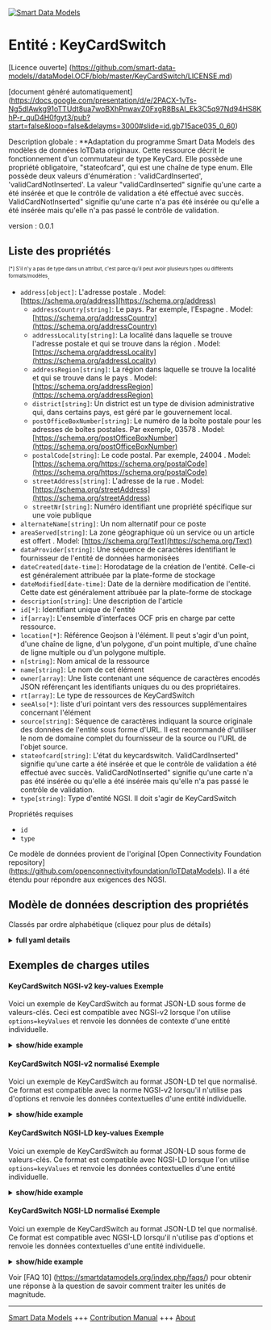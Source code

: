 <!-- 10-Header -->    
[![Smart Data Models](https://smartdatamodels.org/wp-content/uploads/2022/01/SmartDataModels_logo.png "Logo")](https://smartdatamodels.org)    
Entité : KeyCardSwitch    
======================<!-- /10-Header -->    
<!-- 15-License -->    
[Licence ouverte] (https://github.com/smart-data-models//dataModel.OCF/blob/master/KeyCardSwitch/LICENSE.md)    
[document généré automatiquement] (https://docs.google.com/presentation/d/e/2PACX-1vTs-Ng5dIAwkg91oTTUdt8ua7woBXhPnwavZ0FxgR8BsAI_Ek3C5q97Nd94HS8KhP-r_quD4H0fgyt3/pub?start=false&loop=false&delayms=3000#slide=id.gb715ace035_0_60)    
<!-- /15-License -->    
<!-- 20-Description -->    
Description globale : **Adaptation du programme Smart Data Models des modèles de données IoTData originaux. Cette ressource décrit le fonctionnement d'un commutateur de type KeyCard. Elle possède une propriété obligatoire, "stateofcard", qui est une chaîne de type enum. Elle possède deux valeurs d'énumération : 'validCardInserted', 'validCardNotInserted'. La valeur "validCardInserted" signifie qu'une carte a été insérée et que le contrôle de validation a été effectué avec succès. ValidCardNotInserted" signifie qu'une carte n'a pas été insérée ou qu'elle a été insérée mais qu'elle n'a pas passé le contrôle de validation.    
version : 0.0.1    
<!-- /20-Description -->    
<!-- 30-PropertiesList -->    
## Liste des propriétés    
<sup><sub>[*] S'il n'y a pas de type dans un attribut, c'est parce qu'il peut avoir plusieurs types ou différents formats/modèles</sub></sup>.    
- `address[object]`: L'adresse postale  . Model: [https://schema.org/address](https://schema.org/address)	- `addressCountry[string]`: Le pays. Par exemple, l'Espagne  . Model: [https://schema.org/addressCountry](https://schema.org/addressCountry)    
	- `addressLocality[string]`: La localité dans laquelle se trouve l'adresse postale et qui se trouve dans la région  . Model: [https://schema.org/addressLocality](https://schema.org/addressLocality)    
	- `addressRegion[string]`: La région dans laquelle se trouve la localité et qui se trouve dans le pays  . Model: [https://schema.org/addressRegion](https://schema.org/addressRegion)    
	- `district[string]`: Un district est un type de division administrative qui, dans certains pays, est géré par le gouvernement local.      
	- `postOfficeBoxNumber[string]`: Le numéro de la boîte postale pour les adresses de boîtes postales. Par exemple, 03578  . Model: [https://schema.org/postOfficeBoxNumber](https://schema.org/postOfficeBoxNumber)    
	- `postalCode[string]`: Le code postal. Par exemple, 24004  . Model: [https://schema.org/https://schema.org/postalCode](https://schema.org/https://schema.org/postalCode)    
	- `streetAddress[string]`: L'adresse de la rue  . Model: [https://schema.org/streetAddress](https://schema.org/streetAddress)    
	- `streetNr[string]`: Numéro identifiant une propriété spécifique sur une voie publique      
- `alternateName[string]`: Un nom alternatif pour ce poste  - `areaServed[string]`: La zone géographique où un service ou un article est offert  . Model: [https://schema.org/Text](https://schema.org/Text)- `dataProvider[string]`: Une séquence de caractères identifiant le fournisseur de l'entité de données harmonisées  - `dateCreated[date-time]`: Horodatage de la création de l'entité. Celle-ci est généralement attribuée par la plate-forme de stockage  - `dateModified[date-time]`: Date de la dernière modification de l'entité. Cette date est généralement attribuée par la plate-forme de stockage  - `description[string]`: Une description de l'article  - `id[*]`: Identifiant unique de l'entité  - `if[array]`: L'ensemble d'interfaces OCF pris en charge par cette ressource.  - `location[*]`: Référence Geojson à l'élément. Il peut s'agir d'un point, d'une chaîne de ligne, d'un polygone, d'un point multiple, d'une chaîne de ligne multiple ou d'un polygone multiple.  - `n[string]`: Nom amical de la ressource  - `name[string]`: Le nom de cet élément  - `owner[array]`: Une liste contenant une séquence de caractères encodés JSON référençant les identifiants uniques du ou des propriétaires.  - `rt[array]`: Le type de ressources de KeyCardSwitch  - `seeAlso[*]`: liste d'uri pointant vers des ressources supplémentaires concernant l'élément  - `source[string]`: Séquence de caractères indiquant la source originale des données de l'entité sous forme d'URL. Il est recommandé d'utiliser le nom de domaine complet du fournisseur de la source ou l'URL de l'objet source.  - `stateofcard[string]`: L'état du keycardswitch. ValidCardInserted" signifie qu'une carte a été insérée et que le contrôle de validation a été effectué avec succès. ValidCardNotInserted" signifie qu'une carte n'a pas été insérée ou qu'elle a été insérée mais qu'elle n'a pas passé le contrôle de validation.  - `type[string]`: Type d'entité NGSI. Il doit s'agir de KeyCardSwitch  <!-- /30-PropertiesList -->    
<!-- 35-RequiredProperties -->    
Propriétés requises    
- `id`  - `type`  <!-- /35-RequiredProperties -->    
<!-- 40-RequiredProperties -->    
Ce modèle de données provient de l'original [Open Connectivity Foundation repository] (https://github.com/openconnectivityfoundation/IoTDataModels). Il a été étendu pour répondre aux exigences des NGSI.    
<!-- /40-RequiredProperties -->    
<!-- 50-DataModelHeader -->    
## Modèle de données description des propriétés    
Classés par ordre alphabétique (cliquez pour plus de détails)    
<!-- /50-DataModelHeader -->    
<!-- 60-ModelYaml -->    
<details><summary><strong>full yaml details</strong></summary>      
```yaml    
KeyCardSwitch:      
  description: 'Smart Data Models Program adaptation of the original IoTData data Models. This Resource describes the operation of a KeyCard style switch. It has one mandatory Property,''stateofcard'', which is a string enum type. It has two enum values: ''validCardInserted'', ''validCardNotInserted''. ''validCardInserted'' means that a keycard was inserted and passed validation check. ''validCardNotInserted'' means that a keycard is not inserted or it was inserted but failed to pass validation check.'      
  properties:      
    address:      
      description: The mailing address      
      properties:      
        addressCountry:      
          description: 'The country. For example, Spain'      
          type: string      
          x-ngsi:      
            model: https://schema.org/addressCountry      
            type: Property      
        addressLocality:      
          description: 'The locality in which the street address is, and which is in the region'      
          type: string      
          x-ngsi:      
            model: https://schema.org/addressLocality      
            type: Property      
        addressRegion:      
          description: 'The region in which the locality is, and which is in the country'      
          type: string      
          x-ngsi:      
            model: https://schema.org/addressRegion      
            type: Property      
        district:      
          description: 'A district is a type of administrative division that, in some countries, is managed by the local government'      
          type: string      
          x-ngsi:      
            type: Property      
        postOfficeBoxNumber:      
          description: 'The post office box number for PO box addresses. For example, 03578'      
          type: string      
          x-ngsi:      
            model: https://schema.org/postOfficeBoxNumber      
            type: Property      
        postalCode:      
          description: 'The postal code. For example, 24004'      
          type: string      
          x-ngsi:      
            model: https://schema.org/https://schema.org/postalCode      
            type: Property      
        streetAddress:      
          description: The street address      
          type: string      
          x-ngsi:      
            model: https://schema.org/streetAddress      
            type: Property      
        streetNr:      
          description: Number identifying a specific property on a public street      
          type: string      
          x-ngsi:      
            type: Property      
      type: object      
      x-ngsi:      
        model: https://schema.org/address      
        type: Property      
    alternateName:      
      description: An alternative name for this item      
      type: string      
      x-ngsi:      
        type: Property      
    areaServed:      
      description: The geographic area where a service or offered item is provided      
      type: string      
      x-ngsi:      
        model: https://schema.org/Text      
        type: Property      
    dataProvider:      
      description: A sequence of characters identifying the provider of the harmonised data entity      
      type: string      
      x-ngsi:      
        type: Property      
    dateCreated:      
      description: Entity creation timestamp. This will usually be allocated by the storage platform      
      format: date-time      
      type: string      
      x-ngsi:      
        type: Property      
    dateModified:      
      description: Timestamp of the last modification of the entity. This will usually be allocated by the storage platform      
      format: date-time      
      type: string      
      x-ngsi:      
        type: Property      
    description:      
      description: A description of this item      
      type: string      
      x-ngsi:      
        type: Property      
    id:      
      anyOf:      
        - description: Identifier format of any NGSI entity      
          maxLength: 256      
          minLength: 1      
          pattern: ^[\w\-\.\{\}\$\+\*\[\]`|~^@!,:\\]+$      
          type: string      
          x-ngsi:      
            type: Property      
        - description: Identifier format of any NGSI entity      
          format: uri      
          type: string      
          x-ngsi:      
            type: Property      
      description: Unique identifier of the entity      
      x-ngsi:      
        type: Property      
    if:      
      description: The OCF Interface set supported by this Resource.      
      items:      
        enum:      
          - oic.if.s      
          - oic.if.baseline      
        type: string      
      minItems: 2      
      readOnly: true      
      type: array      
      uniqueItems: true      
      x-ngsi:      
        type: Property      
    location:      
      description: 'Geojson reference to the item. It can be Point, LineString, Polygon, MultiPoint, MultiLineString or MultiPolygon'      
      oneOf:      
        - description: Geojson reference to the item. Point      
          properties:      
            bbox:      
              items:      
                type: number      
              minItems: 4      
              type: array      
            coordinates:      
              items:      
                type: number      
              minItems: 2      
              type: array      
            type:      
              enum:      
                - Point      
              type: string      
          required:      
            - type      
            - coordinates      
          title: GeoJSON Point      
          type: object      
          x-ngsi:      
            type: GeoProperty      
        - description: Geojson reference to the item. LineString      
          properties:      
            bbox:      
              items:      
                type: number      
              minItems: 4      
              type: array      
            coordinates:      
              items:      
                items:      
                  type: number      
                minItems: 2      
                type: array      
              minItems: 2      
              type: array      
            type:      
              enum:      
                - LineString      
              type: string      
          required:      
            - type      
            - coordinates      
          title: GeoJSON LineString      
          type: object      
          x-ngsi:      
            type: GeoProperty      
        - description: Geojson reference to the item. Polygon      
          properties:      
            bbox:      
              items:      
                type: number      
              minItems: 4      
              type: array      
            coordinates:      
              items:      
                items:      
                  items:      
                    type: number      
                  minItems: 2      
                  type: array      
                minItems: 4      
                type: array      
              type: array      
            type:      
              enum:      
                - Polygon      
              type: string      
          required:      
            - type      
            - coordinates      
          title: GeoJSON Polygon      
          type: object      
          x-ngsi:      
            type: GeoProperty      
        - description: Geojson reference to the item. MultiPoint      
          properties:      
            bbox:      
              items:      
                type: number      
              minItems: 4      
              type: array      
            coordinates:      
              items:      
                items:      
                  type: number      
                minItems: 2      
                type: array      
              type: array      
            type:      
              enum:      
                - MultiPoint      
              type: string      
          required:      
            - type      
            - coordinates      
          title: GeoJSON MultiPoint      
          type: object      
          x-ngsi:      
            type: GeoProperty      
        - description: Geojson reference to the item. MultiLineString      
          properties:      
            bbox:      
              items:      
                type: number      
              minItems: 4      
              type: array      
            coordinates:      
              items:      
                items:      
                  items:      
                    type: number      
                  minItems: 2      
                  type: array      
                minItems: 2      
                type: array      
              type: array      
            type:      
              enum:      
                - MultiLineString      
              type: string      
          required:      
            - type      
            - coordinates      
          title: GeoJSON MultiLineString      
          type: object      
          x-ngsi:      
            type: GeoProperty      
        - description: Geojson reference to the item. MultiLineString      
          properties:      
            bbox:      
              items:      
                type: number      
              minItems: 4      
              type: array      
            coordinates:      
              items:      
                items:      
                  items:      
                    items:      
                      type: number      
                    minItems: 2      
                    type: array      
                  minItems: 4      
                  type: array      
                type: array      
              type: array      
            type:      
              enum:      
                - MultiPolygon      
              type: string      
          required:      
            - type      
            - coordinates      
          title: GeoJSON MultiPolygon      
          type: object      
          x-ngsi:      
            type: GeoProperty      
      x-ngsi:      
        type: GeoProperty      
    n:      
      description: Friendly name of the Resource      
      maxLength: 64      
      readOnly: true      
      type: string      
      x-ngsi:      
        type: Property      
    name:      
      description: The name of this item      
      type: string      
      x-ngsi:      
        type: Property      
    owner:      
      description: A List containing a JSON encoded sequence of characters referencing the unique Ids of the owner(s)      
      items:      
        anyOf:      
          - description: Identifier format of any NGSI entity      
            maxLength: 256      
            minLength: 1      
            pattern: ^[\w\-\.\{\}\$\+\*\[\]`|~^@!,:\\]+$      
            type: string      
            x-ngsi:      
              type: Property      
          - description: Identifier format of any NGSI entity      
            format: uri      
            type: string      
            x-ngsi:      
              type: Property      
        description: Unique identifier of the entity      
        x-ngsi:      
          type: Property      
      type: array      
      x-ngsi:      
        type: Property      
    rt:      
      description: The Resource Type of KeyCardSwitch      
      items:      
        enum:      
          - oic.r.keycardswitch      
        maxLength: 64      
        type: string      
      minItems: 1      
      readOnly: true      
      type: array      
      uniqueItems: true      
      x-ngsi:      
        type: Property      
    seeAlso:      
      description: list of uri pointing to additional resources about the item      
      oneOf:      
        - items:      
            format: uri      
            type: string      
          minItems: 1      
          type: array      
        - format: uri      
          type: string      
      x-ngsi:      
        type: Property      
    source:      
      description: 'A sequence of characters giving the original source of the entity data as a URL. Recommended to be the fully qualified domain name of the source provider, or the URL to the source object'      
      type: string      
      x-ngsi:      
        type: Property      
    stateofcard:      
      description: The status of the keycardswitch. 'validCardInserted' means that a keycard was inserted and passed validation check. 'validCardNotInserted' means that a keycard is not inserted or it was inserted but failed to pass validation check.      
      enum:      
        - validCardInserted      
        - validCardNotInserted      
      readOnly: true      
      type: string      
      x-ngsi:      
        type: Property      
    type:      
      description: NGSI entity type. It has to be KeyCardSwitch      
      enum:      
        - KeyCardSwitch      
      type: string      
      x-ngsi:      
        type: Property      
  required:      
    - id      
    - type      
  type: object      
  x-derived-from: https://github.com/OpenInterConnect/IoTDataModels/blob/master/KeyCardSwitchResURI.swagger.json      
  x-disclaimer: 'Redistribution and use in source and binary forms, with or without modification, are permitted  provided that the license conditions are met. Copyleft (c) 2022 Contributors to Smart Data Models Program'      
  x-license-url: https://github.com/smart-data-models/dataModel.OCF/blob/master/KeyCardSwitch/LICENSE.md      
  x-model-schema: https://smart-data-models.github.io/dataModel.IoTDataModels/KeyCardSwitch/schema.json      
  x-model-tags: OCF      
  x-version: 0.0.1      
```    
</details>      
<!-- /60-ModelYaml -->    
<!-- 70-MiddleNotes -->    
<!-- /70-MiddleNotes -->    
<!-- 80-Examples -->    
## Exemples de charges utiles    
#### KeyCardSwitch NGSI-v2 key-values Exemple    
Voici un exemple de KeyCardSwitch au format JSON-LD sous forme de valeurs-clés. Ceci est compatible avec NGSI-v2 lorsque l'on utilise `options=keyValues` et renvoie les données de contexte d'une entité individuelle.    
<details><summary><strong>show/hide example</strong></summary>      
```json  
{  
  "id": "urn:ngsi-ld:KeyCardSwitch:id:EICU:62882679",  
  "dateCreated": "1984-05-02T03:57:17Z",  
  "dateModified": "1990-10-10T17:17:22Z",  
  "source": "Early generation once couple whom would. Item toni",  
  "name": "Institution game o",  
  "alternateName": "Special say hundred ",  
  "description": "Go own involve region candidate there go. Provide finish card thousand. Why raise second pick thus.",  
  "dataProvider": "Total big nation couple writer picture voice. Easy charge centur",  
  "owner": [  
    "urn:ngsi-ld:KeyCardSwitch:items:MQFE:06102243",  
    "urn:ngsi-ld:KeyCardSwitch:items:JYJG:56880066"  
  ],  
  "seeAlso": [  
    "urn:ngsi-ld:KeyCardSwitch:items:QFUB:66511170"  
  ],  
  "location": {  
    "type": "Point",  
    "coordinates": [  
      79.4951555,  
      -149.538487  
    ]  
  },  
  "address": {  
    "streetAddress": "View ball rock subject those decide bring. Number ok line use door.",  
    "addressLocality": "Deep relationship about fight mind. Really wall today cause position.",  
    "addressRegion": "Do authority religious college director thought. Hear air nat",  
    "addressCountry": "Enough accept nearly sport hotel. Know child away en",  
    "postalCode": "Near huge black. Would issue he need.",  
    "postOfficeBoxNumber": "S",  
    "streetNr": "System plan tax point analysis reduce. Individual stand work",  
    "district": "Writer share reduce child form. Growth smile clear information nothing heavy sport. Figure method church southern attorney fish."  
  },  
  "areaServed": "Campaign paper seven. List former movement throughout all red act.",  
  "rt": [  
    "oic.r.keycardswitch"  
  ],  
  "stateofcard": "validCardInserted",  
  "n": "Use su",  
  "if": [  
    "oic.if.baseline",  
    "oic.if.s"  
  ],  
  "type": "KeyCardSwitch"  
}  
```  
</details>    
#### KeyCardSwitch NGSI-v2 normalisé Exemple    
Voici un exemple de KeyCardSwitch au format JSON-LD tel que normalisé. Ce format est compatible avec la norme NGSI-v2 lorsqu'il n'utilise pas d'options et renvoie les données contextuelles d'une entité individuelle.    
<details><summary><strong>show/hide example</strong></summary>      
```json  
{  
  "id": "urn:ngsi-ld:KeyCardSwitch:id:EICU:62882679",  
  "dateCreated": {  
    "type": "DateTime",  
    "value": "1984-05-02T03:57:17Z"  
  },  
  "dateModified": {  
    "type": "DateTime",  
    "value": "1990-10-10T17:17:22Z"  
  },  
  "source": {  
    "type": "Text",  
    "value": "Early generation once couple whom would. Item toni"  
  },  
  "name": {  
    "type": "Text",  
    "value": "Institution game o"  
  },  
  "alternateName": {  
    "type": "Text",  
    "value": "Special say hundred "  
  },  
  "description": {  
    "type": "Text",  
    "value": "Go own involve region candidate there go. Provide finish card thousand. Why raise second pick thus."  
  },  
  "dataProvider": {  
    "type": "Text",  
    "value": "Total big nation couple writer picture voice. Easy charge centur"  
  },  
  "owner": {  
    "type": "StructuredValue",  
    "value": [  
      "urn:ngsi-ld:KeyCardSwitch:items:MQFE:06102243",  
      "urn:ngsi-ld:KeyCardSwitch:items:JYJG:56880066"  
    ]  
  },  
  "seeAlso": {  
    "type": "StructuredValue",  
    "value": [  
      "urn:ngsi-ld:KeyCardSwitch:items:QFUB:66511170"  
    ]  
  },  
  "location": {  
    "type": "geo:json",  
    "value": {  
      "type": "Point",  
      "coordinates": [  
        79.4951555,  
        -149.538487  
      ]  
    }  
  },  
  "address": {  
    "type": "StructuredValue",  
    "value": {  
      "streetAddress": "View ball rock subject those decide bring. Number ok line use door.",  
      "addressLocality": "Deep relationship about fight mind. Really wall today cause position.",  
      "addressRegion": "Do authority religious college director thought. Hear air nat",  
      "addressCountry": "Enough accept nearly sport hotel. Know child away en",  
      "postalCode": "Near huge black. Would issue he need.",  
      "postOfficeBoxNumber": "S",  
      "streetNr": "System plan tax point analysis reduce. Individual stand work",  
      "district": "Writer share reduce child form. Growth smile clear information nothing heavy sport. Figure method church southern attorney fish."  
    }  
  },  
  "areaServed": {  
    "type": "Text",  
    "value": "Campaign paper seven. List former movement throughout all red act."  
  },  
  "rt": {  
    "type": "StructuredValue",  
    "value": [  
      "oic.r.keycardswitch"  
    ]  
  },  
  "stateofcard": {  
    "type": "Text",  
    "value": "validCardInserted"  
  },  
  "n": {  
    "type": "Text",  
    "value": "Use su"  
  },  
  "if": {  
    "type": "StructuredValue",  
    "value": [  
      "oic.if.baseline",  
      "oic.if.s"  
    ]  
  },  
  "type": "KeyCardSwitch"  
}  
```  
</details>    
#### KeyCardSwitch NGSI-LD key-values Exemple    
Voici un exemple de KeyCardSwitch au format JSON-LD sous forme de valeurs-clés. Ce format est compatible avec NGSI-LD lorsque l'on utilise `options=keyValues` et renvoie les données contextuelles d'une entité individuelle.    
<details><summary><strong>show/hide example</strong></summary>      
```json  
{  
  "id": "urn:ngsi-ld:KeyCardSwitch:id:EICU:62882679",  
  "dateCreated": "1984-05-02T03:57:17Z",  
  "dateModified": "1990-10-10T17:17:22Z",  
  "source": "Early generation once couple whom would. Item toni",  
  "name": "Institution game o",  
  "alternateName": "Special say hundred ",  
  "description": "Go own involve region candidate there go. Provide finish card thousand. Why raise second pick thus.",  
  "dataProvider": "Total big nation couple writer picture voice. Easy charge centur",  
  "owner": [  
    "urn:ngsi-ld:KeyCardSwitch:items:MQFE:06102243",  
    "urn:ngsi-ld:KeyCardSwitch:items:JYJG:56880066"  
  ],  
  "seeAlso": [  
    "urn:ngsi-ld:KeyCardSwitch:items:QFUB:66511170"  
  ],  
  "location": {  
    "type": "Point",  
    "coordinates": [  
      79.4951555,  
      -149.538487  
    ]  
  },  
  "address": {  
    "streetAddress": "View ball rock subject those decide bring. Number ok line use door.",  
    "addressLocality": "Deep relationship about fight mind. Really wall today cause position.",  
    "addressRegion": "Do authority religious college director thought. Hear air nat",  
    "addressCountry": "Enough accept nearly sport hotel. Know child away en",  
    "postalCode": "Near huge black. Would issue he need.",  
    "postOfficeBoxNumber": "S",  
    "streetNr": "System plan tax point analysis reduce. Individual stand work",  
    "district": "Writer share reduce child form. Growth smile clear information nothing heavy sport. Figure method church southern attorney fish."  
  },  
  "areaServed": "Campaign paper seven. List former movement throughout all red act.",  
  "rt": [  
    "oic.r.keycardswitch"  
  ],  
  "stateofcard": "validCardInserted",  
  "n": "Use su",  
  "if": [  
    "oic.if.baseline",  
    "oic.if.s"  
  ],  
  "type": "KeyCardSwitch",  
  "@context": [  
    "https://smartdatamodels.org/context.jsonld"  
  ]  
}  
```  
</details>    
#### KeyCardSwitch NGSI-LD normalisé Exemple    
Voici un exemple de KeyCardSwitch au format JSON-LD tel que normalisé. Ce format est compatible avec NGSI-LD lorsqu'il n'utilise pas d'options et renvoie les données contextuelles d'une entité individuelle.    
<details><summary><strong>show/hide example</strong></summary>      
```json  
{  
    "id": "urn:ngsi-ld:KeyCardSwitch:id:EICU:62882679",  
    "dateCreated": {  
        "type": "Property",  
        "value": {  
            "@type": "DateTime",  
            "@value": "1984-05-02T03:57:17Z"  
        }  
    },  
    "dateModified": {  
        "type": "Property",  
        "value": {  
            "@type": "DateTime",  
            "@value": "1990-10-10T17:17:22Z"  
        }  
    },  
    "source": {  
        "type": "Property",  
        "value": "Early generation once couple whom would. Item toni"  
    },  
    "name": {  
        "type": "Property",  
        "value": "Institution game o"  
    },  
    "alternateName": {  
        "type": "Property",  
        "value": "Special say hundred "  
    },  
    "description": {  
        "type": "Property",  
        "value": "Go own involve region candidate there go. Provide finish card thousand. Why raise second pick thus."  
    },  
    "dataProvider": {  
        "type": "Property",  
        "value": "Total big nation couple writer picture voice. Easy charge centur"  
    },  
    "owner": {  
        "type": "Property",  
        "value": [  
            "urn:ngsi-ld:KeyCardSwitch:items:MQFE:06102243",  
            "urn:ngsi-ld:KeyCardSwitch:items:JYJG:56880066"  
        ]  
    },  
    "seeAlso": {  
        "type": "Property",  
        "value": [  
            "urn:ngsi-ld:KeyCardSwitch:items:QFUB:66511170"  
        ]  
    },  
    "location": {  
        "type": "GeoProperty",  
        "value": {  
            "type": "Point",  
            "coordinates": [  
                79.4951555,  
                -149.538487  
            ]  
        }  
    },  
    "address": {  
        "type": "Property",  
        "value": {  
            "streetAddress": "View ball rock subject those decide bring. Number ok line use door.",  
            "addressLocality": "Deep relationship about fight mind. Really wall today cause position.",  
            "addressRegion": "Do authority religious college director thought. Hear air nat",  
            "addressCountry": "Enough accept nearly sport hotel. Know child away en",  
            "postalCode": "Near huge black. Would issue he need.",  
            "postOfficeBoxNumber": "S",  
            "streetNr": "System plan tax point analysis reduce. Individual stand work",  
            "district": "Writer share reduce child form. Growth smile clear information nothing heavy sport. Figure method church southern attorney fish."  
        }  
    },  
    "areaServed": {  
        "type": "Property",  
        "value": "Campaign paper seven. List former movement throughout all red act."  
    },  
    "rt": {  
        "type": "Property",  
        "value": [  
            "oic.r.keycardswitch"  
        ]  
    },  
    "stateofcard": {  
        "type": "Property",  
        "value": "validCardInserted"  
    },  
    "n": {  
        "type": "Property",  
        "value": "Use su"  
    },  
    "if": {  
        "type": "Property",  
        "value": [  
            "oic.if.baseline",  
            "oic.if.s"  
        ]  
    },  
    "type": "KeyCardSwitch",  
    "@context": [  
        "https://smartdatamodels.org/context.jsonld"  
    ]  
}  
```  
</details><!-- /80-Examples -->    
<!-- 90-FooterNotes -->    
<!-- /90-FooterNotes -->    
<!-- 95-Units -->    
Voir [FAQ 10] (https://smartdatamodels.org/index.php/faqs/) pour obtenir une réponse à la question de savoir comment traiter les unités de magnitude.    
<!-- /95-Units -->    
<!-- 97-LastFooter -->    
---    
[Smart Data Models](https://smartdatamodels.org) +++ [Contribution Manual](https://bit.ly/contribution_manual) +++ [About](https://bit.ly/Introduction_SDM)<!-- /97-LastFooter -->    
